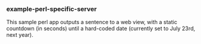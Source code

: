 ### example-perl-specific-server

This sample perl app outputs a sentence to a web view, with a static countdown (in seconds) until a hard-coded date (currently set to July 23rd, next year).
